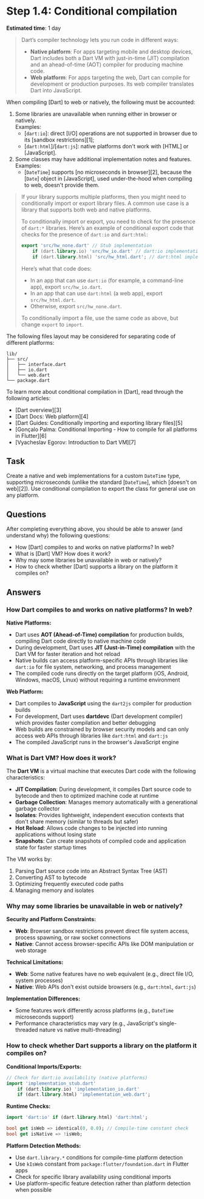 Step 1.4: Conditional compilation
=================================

**Estimated time**: 1 day

> Dart’s compiler technology lets you run code in different ways:
> - **Native platform**: For apps targeting mobile and desktop devices, Dart includes both a Dart VM with just-in-time (JIT) compilation and an ahead-of-time (AOT) compiler for producing machine code.
> - **Web platform**: For apps targeting the web, Dart can compile for development or production purposes. Its web compiler translates Dart into JavaScript.

When compiling [Dart] to web or natively, the following must be accounted:
1. Some libraries are unavailable when running either in browser or natively.  
   Examples:
    - [`dart:io`]: direct [I/O] operations are not supported in browser due to its [sandbox restrictions][1];
    - [`dart:html`]/[`dart:js`]: native platforms don't work with [HTML] or [JavaScript].
2. Some classes may have additional implementation notes and features.  
   Examples:
    - [`DateTime`] supports [no microseconds in browser][2], because the [`Date`] object in [JavaScript], used under-the-hood when compiling to web, doesn't provide them.

> If your library supports multiple platforms, then you might need to conditionally import or export library files. A common use case is a library that supports both web and native platforms.
>
> To conditionally import or export, you need to check for the presence of `dart:*` libraries. Here’s an example of conditional export code that checks for the presence of `dart:io` and `dart:html`:
> ```dart
> export 'src/hw_none.dart' // Stub implementation
>     if (dart.library.io) 'src/hw_io.dart' // dart:io implementation
>     if (dart.library.html) 'src/hw_html.dart'; // dart:html implementation
> ```
> Here’s what that code does:
> - In an app that can use `dart:io` (for example, a command-line app), export `src/hw_io.dart`.
> - In an app that can use `dart:html` (a web app), export `src/hw_html.dart`.
> - Otherwise, export `src/hw_none.dart`.
>
> To conditionally import a file, use the same code as above, but change `export` to `import`.

The following files layout may be considered for separating code of different platforms:
```
lib/
├── src/
│   ├── interface.dart
│   ├── io.dart
│   └── web.dart
└── package.dart
```

To learn more about conditional compilation in [Dart], read through the following articles:
- [Dart overview][3]
- [Dart Docs: Web platform][4]
- [Dart Guides: Conditionally importing and exporting library files][5]
- [Gonçalo Palma: Conditional Importing - How to compile for all platforms in Flutter][6]
- [Vyacheslav Egorov: Introduction to Dart VM][7]




## Task

Create a native and web implementations for a custom `DateTime` type, supporting microseconds (unlike the standard [`DateTime`], which [doesn't on web][2]). Use conditional compilation to export the class for general use on any platform.




## Questions

After completing everything above, you should be able to answer (and understand why) the following questions:
- How [Dart] compiles to and works on native platforms? In web?
- What is [Dart] VM? How does it work?
- Why may some libraries be unavailable in web or natively?
- How to check whether [Dart] supports a library on the platform it compiles on?

## Answers

### How Dart compiles to and works on native platforms? In web?

**Native Platforms:**
- Dart uses **AOT (Ahead-of-Time) compilation** for production builds, compiling Dart code directly to native machine code
- During development, Dart uses **JIT (Just-in-Time) compilation** with the Dart VM for faster iteration and hot reload
- Native builds can access platform-specific APIs through libraries like `dart:io` for file system, networking, and process management
- The compiled code runs directly on the target platform (iOS, Android, Windows, macOS, Linux) without requiring a runtime environment

**Web Platform:**
- Dart compiles to **JavaScript** using the `dart2js` compiler for production builds
- For development, Dart uses **dartdevc** (Dart development compiler) which provides faster compilation and better debugging
- Web builds are constrained by browser security models and can only access web APIs through libraries like `dart:html` and `dart:js`
- The compiled JavaScript runs in the browser's JavaScript engine

### What is Dart VM? How does it work?

The **Dart VM** is a virtual machine that executes Dart code with the following characteristics:

- **JIT Compilation**: During development, it compiles Dart source code to bytecode and then to optimized machine code at runtime
- **Garbage Collection**: Manages memory automatically with a generational garbage collector
- **Isolates**: Provides lightweight, independent execution contexts that don't share memory (similar to threads but safer)
- **Hot Reload**: Allows code changes to be injected into running applications without losing state
- **Snapshots**: Can create snapshots of compiled code and application state for faster startup times

The VM works by:
1. Parsing Dart source code into an Abstract Syntax Tree (AST)
2. Converting AST to bytecode
3. Optimizing frequently executed code paths
4. Managing memory and isolates

### Why may some libraries be unavailable in web or natively?

**Security and Platform Constraints:**
- **Web**: Browser sandbox restrictions prevent direct file system access, process spawning, or raw socket connections
- **Native**: Cannot access browser-specific APIs like DOM manipulation or web storage

**Technical Limitations:**
- **Web**: Some native features have no web equivalent (e.g., direct file I/O, system processes)
- **Native**: Web APIs don't exist outside browsers (e.g., `dart:html`, `dart:js`)

**Implementation Differences:**
- Some features work differently across platforms (e.g., `DateTime` microseconds support)
- Performance characteristics may vary (e.g., JavaScript's single-threaded nature vs native multi-threading)

### How to check whether Dart supports a library on the platform it compiles on?

**Conditional Imports/Exports:**
```dart
// Check for dart:io availability (native platforms)
import 'implementation_stub.dart'
    if (dart.library.io) 'implementation_io.dart'
    if (dart.library.html) 'implementation_web.dart';
```

**Runtime Checks:**
```dart
import 'dart:io' if (dart.library.html) 'dart:html';

bool get isWeb => identical(0, 0.0); // Compile-time constant check
bool get isNative => !isWeb;
```

**Platform Detection Methods:**
- Use `dart.library.*` conditions for compile-time platform detection
- Use `kIsWeb` constant from `package:flutter/foundation.dart` in Flutter apps
- Check for specific library availability using conditional imports
- Use platform-specific feature detection rather than platform detection when possible
